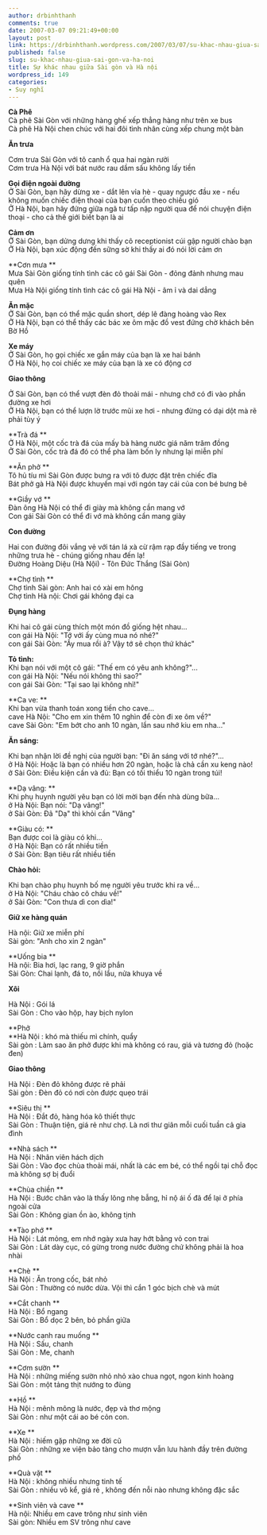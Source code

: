 ```yaml
---
author: drbinhthanh
comments: true
date: 2007-03-07 09:21:49+00:00
layout: post
link: https://drbinhthanh.wordpress.com/2007/03/07/su-khac-nhau-giua-sai-gon-va-ha-noi/
published: false
slug: su-khac-nhau-giua-sai-gon-va-ha-noi
title: Sự khác nhau giữa Sài gòn và Hà nội
wordpress_id: 149
categories:
- Suy nghĩ
---
```


**Cà Phê**  
Cà phê Sài Gòn với những hàng ghế xếp thẳng hàng như trên xe bus   
Cà phê Hà Nội chen chúc với hai đôi tình nhân cùng xếp chung một bàn   
  
**Ăn trưa**
			  
Cơm trưa Sài Gòn với tô canh ổ qua hai ngàn rưởi   
Cơm trưa Hà Nội với bát nước rau dầm sấu không lấy tiền   
  
**Gọi điện ngoài đường**  
Ở Sài Gòn, bạn hãy dừng xe - dắt lên vỉa hè - quay ngược đầu xe - nếu không muốn chiếc điện thoại của bạn cuốn theo chiều gió   
Ở Hà Nội, bạn hãy đứng giữa ngã tư tấp nập người qua để nói chuyện điện thoại - cho cả thế giới biết bạn là ai   
  
**Cảm ơn**  
Ở Sài Gòn, bạn dửng dưng khi thấy cô receptionist cúi gập người chào bạn   
Ở Hà Nội, bạn xúc động đến sững sờ khi thấy ai đó nói lời cảm ơn   
  
**Cơn mưa **  
Mưa Sài Gòn giống tính tình các cô gái Sài Gòn - đỏng đảnh nhưng mau quên   
Mưa Hà Nội giống tính tình các cô gái Hà Nội - âm ỉ và dai dẳng   
  
**Ăn mặc**  
Ở Sài Gòn, bạn có thể mặc quần short, dép lê đàng hoàng vào Rex   
Ở Hà Nội, bạn có thể thấy các bác xe ôm mặc đồ vest đứng chờ khách bên Bờ Hồ   
  
**Xe máy**  
Ở Sài Gòn, họ gọi chiếc xe gắn máy của bạn là xe hai bánh   
Ở Hà Nội, họ coi chiếc xe máy của bạn là xe có động cơ   
  
**Giao thông**
			  
Ở Sài Gòn, bạn có thể vượt đèn đỏ thoải mái - nhưng chớ có đi vào phần đường xe hơi   
Ở Hà Nội, bạn có thể lượn lờ trước mũi xe hơi - nhưng đừng có dại dột mà rẽ phải tùy ý   
  
**Trà đá **  
Ở Hà Nội, một cốc trà đá của mấy bà hàng nước giá năm trăm đồng   
Ở Sài Gòn, cốc trà đá đó có thể pha làm bốn ly nhưng lại miễn phí   
  
**Ăn phở **  
Tô hủ tíu mì Sài Gòn được bưng ra với tô được đặt trên chiếc đĩa   
Bát phở gà Hà Nội được khuyến mại với ngón tay cái của con bé bưng bê  
  
**Giầy vớ **  
Đàn ông Hà Nội có thể đi giày mà không cần mang vớ   
Con gái Sài Gòn có thể đi vớ mà không cần mang giày   
  
**Con đường**
			  
Hai con đường đôi vắng vẻ với tán lá xà cừ rậm rạp đầy tiếng ve trong những trưa hè - chúng giống nhau đến lạ!   
Đường Hoàng Diệu (Hà Nội) - Tôn Đức Thắng (Sài Gòn)  
  
**Chợ tình **  
Chợ tình Sài gòn: Anh hai có xài em hông   
Chợ tình Hà nội: Chơi gái không đại ca   
  
**Đụng hàng**
			  
Khi hai cô gái cùng thích một món đồ giống hệt nhau...   
con gái Hà Nội: "Tớ với ấy cùng mua nó nhé?"   
con gái Sài Gòn: "Ấy mua rồi à? Vậy tớ sẽ chọn thứ khác"   
  
**Tỏ tình:**  
Khi bạn nói với một cô gái: "Thế em có yêu anh không?"...   
con gái Hà Nội: "Nếu nói không thì sao?"   
con gái Sài Gòn: "Tại sao lại không nhỉ!"   
  
**Ca ve: **  
Khi bạn vừa thanh toán xong tiền cho cave...   
cave Hà Nội: "Cho em xin thêm 10 nghìn để còn đi xe ôm về?"   
cave Sài Gòn: "Em bớt cho anh 10 ngàn, lần sau nhớ kiu em nha..."   
  
**Ăn sáng:**
			  
Khi bạn nhận lời đề nghị của người bạn: "Đi ăn sáng với tớ nhé?"...   
ở Hà Nội: Hoặc là bạn có nhiều hơn 20 ngàn, hoặc là chả cần xu keng nào!   
ở Sài Gòn: Điều kiện cần và đủ: Bạn có tối thiểu 10 ngàn trong túi!   
  
**Dạ vâng: **  
Khi phụ huynh người yêu bạn có lời mời bạn đến nhà dùng bữa...   
ở Hà Nội: Bạn nói: "Dạ vâng!"   
ở Sài Gòn: Đã "Dạ" thì khỏi cần "Vâng"   
  
**Giàu có: **  
Bạn được coi là giàu có khi...   
ở Hà Nội: Bạn có rất nhiều tiền   
ở Sài Gòn: Bạn tiêu rất nhiều tiền   
  
**Chào hỏi:**
			  
Khi bạn chào phụ huynh bố mẹ người yêu trước khi ra về...   
ở Hà Nội: "Cháu chào cô cháu về!"   
ở Sài Gòn: "Con thưa dì con dìa!"  
  
**Giữ xe hàng quán**
			  
Hà nội: Giữ xe miễn phí   
Sài gòn: "Anh cho xin 2 ngàn"   
  
**Uống bia **  
Hà nội: Bia hơi, lạc rang, 9 giờ phắn   
Sài Gòn: Chai lạnh, đá to, nồi lẩu, nửa khuya về   
  
**Xôi**
			  
Hà Nội : Gói lá   
Sài Gòn : Cho vào hộp, hay bịch nylon   
  
**Phở  
**Hà Nội : khó mà thiếu mì chính, quẩy   
Sài gòn : Làm sao ăn phở được khi mà không có rau, giá và tương đỏ (hoặc đen)   
  
**Giao thông**
			  
Hà Nội : Đèn đỏ không được rẽ phải   
Sài gòn : Đèn đỏ có nơi còn được quẹo trái   
  
**Siêu thị **  
Hà Nội : Đắt đỏ, hàng hóa kô thiết thực   
Sài Gòn : Thuận tiện, giá rẻ như chợ. Là nơi thư giãn mỗi cuối tuần cả gia đình   
  
**Nhà sách **  
Hà Nội : Nhân viên hách dịch   
Sài Gòn : Vào đọc chùa thoải mái, nhất là các em bé, có thể ngồi tại chỗ đọc mà không sợ bị đuổi   
  
**Chùa chiền **  
Hà Nội : Bước chân vào là thấy lõng nhẹ bẫng, hỉ nộ ái ố đã để lại ở phía ngoài cửa   
Sài Gòn : Không gian ồn ào, không tịnh   
  
**Tào phớ **  
Hà Nội : Lát mỏng, em nhớ ngày xưa hay hớt bằng vỏ con trai   
Sài Gòn : Lát dày cục, có gừng trong nước đường chứ không phải là hoa nhài   
  
**Chè **  
Hà Nội : Ăn trong cốc, bát nhỏ   
Sài Gòn : Thường có nước dừa. Vội thì cắn 1 góc bịch chè và mút  
  
**Cắt chanh **  
Hà Nội : Bổ ngang   
Sài Gòn : Bổ dọc 2 bên, bỏ phần giữa   
  
**Nước canh rau muống **  
Hà Nội : Sấu, chanh   
Sài Gòn : Me, chanh   
  
**Cơm sườn **  
Hà Nội : những miếng sườn nhỏ nhỏ xào chua ngọt, ngon kinh hoàng   
Sài Gòn : một tảng thịt nướng to đùng   
  
**Hồ **  
Hà Nội : mênh mông là nước, đẹp và thơ mộng   
Sài Gòn : như một cái ao bé cỏn con.   
  
**Xe **  
Hà Nội : hiếm gặp những xe đời cũ   
Sài Gòn : những xe viện bảo tàng cho mượn vẫn lưu hành đầy trên đường phố   
  
**Quà vặt **  
Hà Nội : không nhiều nhưng tinh tế   
Sài Gòn : nhiều vô kể, giá rẻ , không đến nỗi nào nhưng không đặc sắc   
  
**Sinh viên và cave **  
Hà nội: Nhiều em cave trông như sinh viên   
Sài gòn: Nhiều em SV trông như cave

